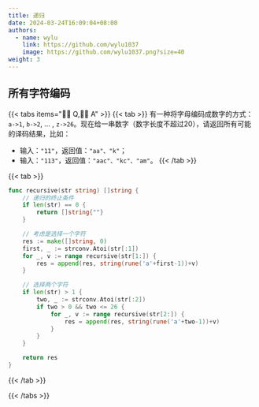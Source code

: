 ```yaml
---
title: 递归
date: 2024-03-24T16:09:04+08:00
authors:
  - name: wylu
    link: https://github.com/wylu1037
    image: https://github.com/wylu1037.png?size=40
weight: 3
---
```


## 所有字符编码

{{< tabs items="🧑‍🏫 Q,🧑‍🎓 A" >}}
{{< tab >}}
有一种将字母编码成数字的方式：`a->1`, `b->2`, ... , `z->26`。现在给一串数字（数字长度不超过20），请返回所有可能的译码结果，比如：

+ 输入：`"11"`，返回值：`"aa"、"k"`；
+ 输入：`"113"`，返回值：`"aac"、"kc"、"am"`。
{{< /tab >}}

{{< tab >}}
```go
func recursive(str string) []string {
	// 递归的终止条件
	if len(str) == 0 {
		return []string{""}
	}

	// 考虑是选择一个字符
	res := make([]string, 0)
	first, _ := strconv.Atoi(str[:1])
	for _, v := range recursive(str[1:]) {
		res = append(res, string(rune('a'+first-1))+v)
	}

	// 选择两个字符
	if len(str) > 1 {
		two, _ := strconv.Atoi(str[:2])
		if two > 0 && two <= 26 {
			for _, v := range recursive(str[2:]) {
				res = append(res, string(rune('a'+two-1))+v)
			}
		}
	}

	return res
}
```
{{< /tab >}}

{{< /tabs >}}

